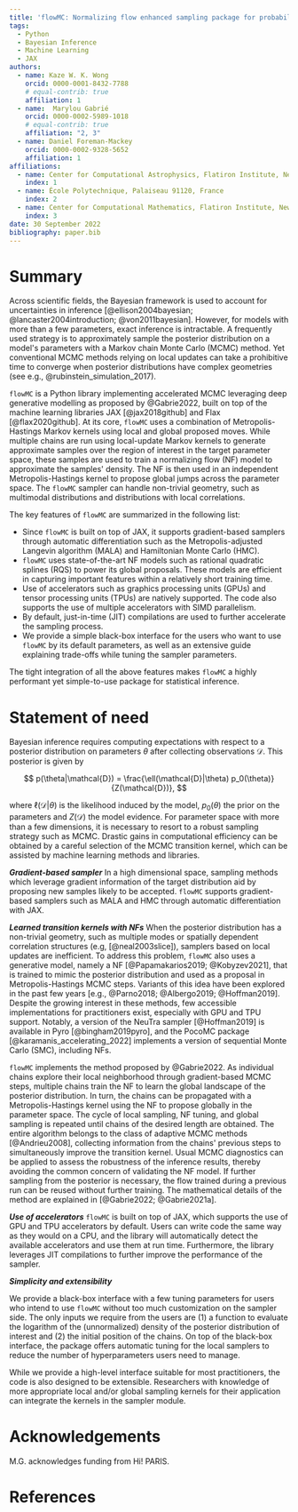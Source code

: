 ```yaml
---
title: 'flowMC: Normalizing flow enhanced sampling package for probabilistic inference in JAX'
tags:
  - Python
  - Bayesian Inference 
  - Machine Learning
  - JAX
authors:
  - name: Kaze W. K. Wong
    orcid: 0000-0001-8432-7788
    # equal-contrib: true
    affiliation: 1 
  - name:  Marylou Gabrié
    orcid: 0000-0002-5989-1018
    # equal-contrib: true 
    affiliation: "2, 3"
  - name: Daniel Foreman-Mackey
    orcid: 0000-0002-9328-5652
    affiliation: 1
affiliations:
  - name: Center for Computational Astrophysics, Flatiron Institute, New York, NY 10010, US
    index: 1
  - name: École Polytechnique, Palaiseau 91120, France
    index: 2
  - name: Center for Computational Mathematics, Flatiron Institute, New York, NY 10010, US
    index: 3
date: 30 September 2022
bibliography: paper.bib
---
```


# Summary
Across scientific fields, the Bayesian framework is used to account for uncertainties in inference [@ellison2004bayesian; @lancaster2004introduction; @von2011bayesian]. However, for models with more than a few parameters, exact inference is intractable. A frequently used strategy is to approximately sample the posterior distribution on a model's parameters with a Markov chain Monte Carlo (MCMC) method. Yet conventional MCMC methods relying on local updates can take a prohibitive time to converge when posterior distributions have complex geometries (see e.g., @rubinstein_simulation_2017).

`flowMC` is a Python library implementing accelerated MCMC leveraging deep generative modelling as proposed by @Gabrie2022, built on top of the machine learning libraries JAX [@jax2018github] and Flax [@flax2020github]. At its core, `flowMC` uses a combination of Metropolis-Hastings Markov kernels using local and global proposed moves. While multiple chains are run using local-update Markov kernels to generate approximate samples over the region of interest in the target parameter space, these samples are used to train a normalizing flow (NF) model to approximate the samples' density. The NF is then used in an independent Metropolis-Hastings kernel to propose global jumps across the parameter space. The `flowMC` sampler can handle non-trivial geometry, such as multimodal distributions and distributions with local correlations. 

The key features of `flowMC` are summarized in the following list:

- Since `flowMC` is built on top of JAX, it supports gradient-based samplers through automatic differentiation such as the Metropolis-adjusted Langevin algorithm (MALA) and Hamiltonian Monte Carlo (HMC).
- `flowMC` uses state-of-the-art NF models such as rational quadratic splines (RQS) to power its global proposals. These models are efficient in capturing important features within a relatively short training time.
- Use of accelerators such as graphics processing units (GPUs) and tensor processing units (TPUs) are natively supported. The code also supports the use of multiple accelerators with SIMD parallelism.
- By default, just-in-time (JIT) compilations are used to further accelerate the sampling process. 
- We provide a simple black-box interface for the users who want to use `flowMC` by its default parameters, as well as an extensive guide explaining trade-offs while tuning the sampler parameters.

The tight integration of all the above features makes `flowMC` a highly performant yet simple-to-use package for statistical inference.

# Statement of need

Bayesian inference requires computing expectations with respect to a posterior distribution on parameters $\theta$ after collecting observations $\mathcal{D}$. This posterior is given by 

$$
p(\theta|\mathcal{D}) = \frac{\ell(\mathcal{D}|\theta) p_0(\theta)}{Z(\mathcal{D})},  
$$

where $\ell(\mathcal{D}|\theta)$ is the likelihood induced by the model, $p_0(\theta)$ the prior on the parameters and  $Z(\mathcal{D})$ the model evidence. 
For parameter space with more than a few dimensions, it is necessary to resort to a robust sampling strategy such as MCMC. Drastic gains in computational efficiency can be obtained by a careful selection of the MCMC transition kernel, which can be assisted by machine learning methods and libraries.  

***Gradient-based sampler***
In a high dimensional space, sampling methods which leverage gradient information of the target distribution aid by proposing new samples likely to be accepted.
`flowMC` supports gradient-based samplers such as MALA and HMC through automatic differentiation with JAX.


***Learned transition kernels with NFs***
When the posterior distribution has a non-trivial geometry, such as multiple modes or spatially dependent correlation structures (e.g, [@neal2003slice]), samplers based on local updates are inefficient.
To address this problem, `flowMC` also uses a generative model, namely a NF [@Papamakarios2019; @Kobyzev2021], that is trained to mimic the posterior distribution and used as a proposal in Metropolis-Hastings MCMC steps. Variants of this idea have been explored in the past few years [e.g., @Parno2018; @Albergo2019; @Hoffman2019].
Despite the growing interest in these methods, few accessible implementations for practitioners exist, especially with GPU and TPU support. Notably, a version of the NeuTra sampler [@Hoffman2019] is available in Pyro [@bingham2019pyro], and the PocoMC package [@karamanis_accelerating_2022] implements a version of sequential Monte Carlo (SMC), including NFs.

`flowMC` implements the method proposed by @Gabrie2022. 
As individual chains explore their local neighborhood through gradient-based MCMC steps, multiple chains train the NF to learn the global landscape of the posterior distribution. In turn, the chains can be propagated with a Metropolis-Hastings kernel using the NF to propose globally in the parameter space. The cycle of local sampling, NF tuning, and global sampling is repeated until chains of the desired length are obtained.
The entire algorithm belongs to the class of adaptive MCMC methods [@Andrieu2008], collecting information from the chains' previous steps to simultaneously improve the transition kernel. 
Usual MCMC diagnostics can be applied to assess the robustness of the inference results, thereby avoiding the common concern of validating the NF model. 
If further sampling from the posterior is necessary, the flow trained during a previous run can be reused without further training. 
The mathematical details of the method are explained in [@Gabrie2022; @Gabrie2021a].

***Use of accelerators***
`flowMC` is built on top of JAX, which supports the use of GPU and TPU accelerators by default.
Users can write code the same way as they would on a CPU, and the library will automatically detect the available accelerators and use them at run time.
Furthermore, the library leverages JIT compilations to further improve the performance of the sampler.

***Simplicity and extensibility***
<!-- Since we anticipate most of the users would like to spend most of their time building model instead of optimize the performance of the sampler, -->
We provide a black-box interface with a few tuning parameters for users who intend to use `flowMC` without too much customization on the sampler side.
The only inputs we require from the users are (1) a function to evaluate the logarithm of the (unnormalized) density of the posterior distribution of interest and (2) the initial position of the chains.
On top of the black-box interface, the package offers automatic tuning for the local samplers to reduce the number of hyperparameters users need to manage.

While we provide a high-level interface suitable for most practitioners, the code is also designed to be extensible. Researchers with knowledge of more appropriate local and/or global sampling kernels for their application can integrate the kernels in the sampler module. 

# Acknowledgements
M.G. acknowledges funding from Hi! PARIS.

# References
